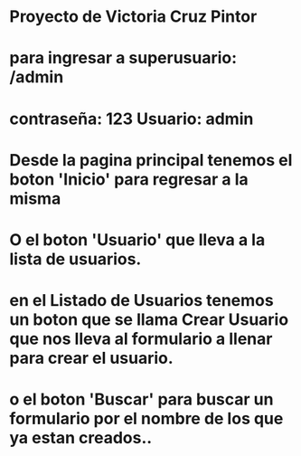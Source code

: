 # Proyecto de Victoria Cruz Pintor

# para ingresar a superusuario: /admin

# contraseña: 123 Usuario: admin

# Desde  la pagina principal tenemos el boton 'Inicio' para regresar a la misma

# O el boton 'Usuario' que lleva a la lista de usuarios.

# en el Listado de Usuarios tenemos un boton que se llama Crear Usuario que nos lleva al formulario a llenar para crear el usuario.

# o el boton 'Buscar' para buscar un formulario por el nombre de los que ya estan creados..
